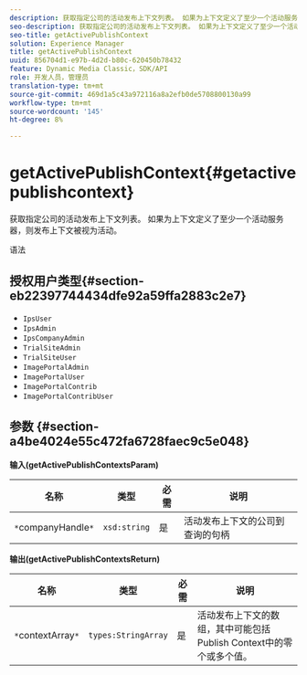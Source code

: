 ```yaml
---
description: 获取指定公司的活动发布上下文列表。 如果为上下文定义了至少一个活动服务器，则发布上下文被视为活动。
seo-description: 获取指定公司的活动发布上下文列表。 如果为上下文定义了至少一个活动服务器，则发布上下文被视为活动。
seo-title: getActivePublishContext
solution: Experience Manager
title: getActivePublishContext
uuid: 856704d1-e97b-4d2d-b80c-620450b78432
feature: Dynamic Media Classic，SDK/API
role: 开发人员，管理员
translation-type: tm+mt
source-git-commit: 469d1a5c43a972116a8a2efb0de5708800130a99
workflow-type: tm+mt
source-wordcount: '145'
ht-degree: 8%

---
```



# getActivePublishContext{#getactivepublishcontext}

获取指定公司的活动发布上下文列表。 如果为上下文定义了至少一个活动服务器，则发布上下文被视为活动。

语法

## 授权用户类型{#section-eb22397744434dfe92a59ffa2883c2e7}

* `IpsUser`
* `IpsAdmin`
* `IpsCompanyAdmin`
* `TrialSiteAdmin`
* `TrialSiteUser`
* `ImagePortalAdmin`
* `ImagePortalUser`
* `ImagePortalContrib`
* `ImagePortalContribUser`

## 参数 {#section-a4be4024e55c472fa6728faec9c5e048}

**输入(getActivePublishContextsParam)**

| 名称 | 类型 | 必需 | 说明 |
|---|---|---|---|
| `*`companyHandle`*` | `xsd:string` | 是 | 活动发布上下文的公司到查询的句柄 |

**输出(getActivePublishContextsReturn)**

| 名称 | 类型 | 必需 | 说明 |
|---|---|---|---|
| `*`contextArray`*` | `types:StringArray` | 是 | 活动发布上下文的数组，其中可能包括Publish Context中的零个或多个值。 |

